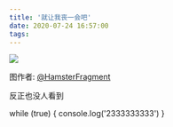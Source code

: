 ```yaml
---
title: '就让我丧一会吧'
date: 2020-07-24 16:57:00
tags: 
---
```


![](https://img.nworm.icu/sang/sang.jpg)

图作者: [@HamsterFragment](https://twitter.com/hamsterfragment)
<!--more-->
反正也没人看到

while (true) {
 console.log('2333333333')
}